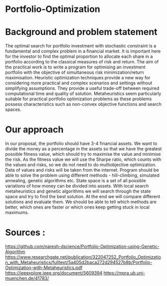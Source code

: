 # Portfolio-Optimization

# Background and problem statement
The optimal search for portfolio investment with stochastic constraint is a fundamental and complex problem in a financial market.
It is important here for the investor to find the optimal proportion to allocate each share in a portfolio according to the classical measures of risk and return. 
The aim of the practical work is to write a program for optimising an investment portfolio with the objective of simultaneous risk minimization/return maximisation. 
Heuristic optimization techniques provide a new way for considering more practical and complex scenarios and settings without simplifying assumptions. 
They provide a useful trade-off between required computational time and quality of solution. 
Metaheuristics seem particularly suitable for practical portfolio optimization problems as these problems possess characteristics such as non-convex objective functions and search spaces.

# Our approach 
In our proposal, the portfolio should have 3-4 financial assets. 
We want to divide the money as a percentage in the assets so that we have the greatest possible fitness value, which should try to maximise the value and minimise the risk. 
As the fitness value we will use the Sharpe ratio, which counts with the values and risks, so we do not need to do multiobjective optimization.
Data of values and risks will be taken from the internet.
Program should be able to solve the problem using different methods - hill-climbing, simulated annealing, genetic algorithms etc. 
State space is a set of all possible variations of how money can be divided into assets. 
With local search metaheuristics and genetic algorithms we will search through the state space and try to find the best solution. 
At the end we will compare different solutions and evaluate them. We should be able to tell which methods are better, which ones are faster or which ones keep getting stuck in local maximums.

# Sources :
https://github.com/naresh-dscience/Portfolio-Optimization-using-Genetic-Algorithm
https://www.researchgate.net/publication/322047252_Portfolio_Optimization_with_Metaheuristics/fulltext/5a405d2baca272d294527b8b/Portfolio-Optimization-with-Metaheuristics.pdf
https://ieeexplore.ieee.org/document/5609394
https://mpra.ub.uni-muenchen.de/41783/
